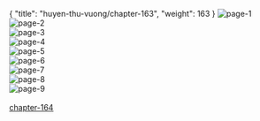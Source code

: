 { "title": "huyen-thu-vuong/chapter-163", "weight": 163 }
<img src="huyen-thu-vuong_0163_01-6ef0d1cae8c6a8e23bd14022a392bd24.webp" alt="page-1" origin="http://1.bp.blogspot.com/-ZgG16SlkFqs/WOyz6bZGLqI/AAAAAAAACd8/VJ_FCkTb8SUsRBf6spXWMhkT6Zqe_3ohgCLcB/s1600/2.jpg?imgmax=0"><br/>
<img src="huyen-thu-vuong_0163_02-11b690281f786f2e74b3d43596a4c13d.webp" alt="page-2" origin="http://1.bp.blogspot.com/-cSfCCOhMaC4/WOyz6ybI8EI/AAAAAAAACeE/AsfqXeuIHV06_8X34QIzOUNJ21BFA5LzgCLcB/s1600/3.jpg?imgmax=0"><br/>
<img src="huyen-thu-vuong_0163_03-9a9f4d51ed29c0a805d4f2a6ce5a1370.webp" alt="page-3" origin="http://1.bp.blogspot.com/-ByP_ldlz9wo/WOyz7Nld8BI/AAAAAAAACeI/MYTMfu8pxagqwhx6WkBW5Pm_IsYPODdHwCLcB/s1600/4.jpg?imgmax=0"><br/>
<img src="huyen-thu-vuong_0163_04-da51b44ca6044335e78f94be5a263219.webp" alt="page-4" origin="http://1.bp.blogspot.com/-_C2WoTmVpw8/WOyz7fc8cuI/AAAAAAAACeM/HlkltVd5aT4TNz-lKvqVw_ZIuehPSJ5CACLcB/s1600/5.jpg?imgmax=0"><br/>
<img src="huyen-thu-vuong_0163_05-648e302395b0e6ff86c9382d6725c728.webp" alt="page-5" origin="http://1.bp.blogspot.com/-Obg204MO-kg/WOyz7hCYWaI/AAAAAAAACeQ/A80UNBGE-BEO09feb_flHf3POFb_-sMyACLcB/s1600/6.jpg?imgmax=0"><br/>
<img src="huyen-thu-vuong_0163_06-3c4b63c76b30a22f6c7fd7ca38722053.webp" alt="page-6" origin="http://1.bp.blogspot.com/-fT7TqwpC378/WOyz8auUTLI/AAAAAAAACeU/KEjIHNYzVgo275RJP0J4fydj183HvB4twCLcB/s1600/7.jpg?imgmax=0"><br/>
<img src="huyen-thu-vuong_0163_07-7d92913d222ee87165398344d8987346.webp" alt="page-7" origin="http://1.bp.blogspot.com/-TpwwIf1opIc/WOyz8e4kUkI/AAAAAAAACeY/GSVPvN4l8JksPE9Y45e7CTQM05PIdg9FQCLcB/s1600/8.jpg?imgmax=0"><br/>
<img src="huyen-thu-vuong_0163_08-65cdc58dc1a3888e70925b5a5b2e7568.webp" alt="page-8" origin="http://1.bp.blogspot.com/-X5tAh0Gk-js/WOyz8uShpjI/AAAAAAAACec/tVvJ33UbXZULuPWMS3iCSwavTbdOHvXyQCLcB/s1600/9.jpg?imgmax=0"><br/>
<img src="huyen-thu-vuong_0163_09-935811dcbfbe62261ad3a08425501361.webp" alt="page-9" origin="http://1.bp.blogspot.com/-3qx49WHG2SE/WOyz9rommvI/AAAAAAAACeg/dJXkOy5-A3M0cT1vAqunM_FSo-Q5spg_wCLcB/s1600/dptk.jpg?imgmax=0"><br/>
<br/><a class="nextchap" href="/huyen-thu-vuong/chapter-164">chapter-164</a>

